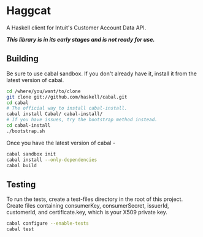 Haggcat
=======

A Haskell client for Intuit's Customer Account Data API.

***This library is in its early stages and is not ready for use.***

Building
--------

Be sure to use cabal sandbox.  If you don't already have it, install it from
the latest version of cabal.

```bash
cd /where/you/want/to/clone
git clone git://github.com/haskell/cabal.git
cd cabal
# The official way to install cabal-install.
cabal install Cabal/ cabal-install/
# If you have issues, try the bootstrap method instead.
cd cabal-install
./bootstrap.sh
```

Once you have the latest version of cabal -

```bash
cabal sandbox init
cabal install --only-dependencies
cabal build
```

Testing
-------

To run the tests, create a test-files directory in the root of
this project.  Create files containing consumerKey, consumerSecret,
issuerId, customerId, and certificate.key, which is your X509 private key.

```bash
cabal configure --enable-tests
cabal test
```

